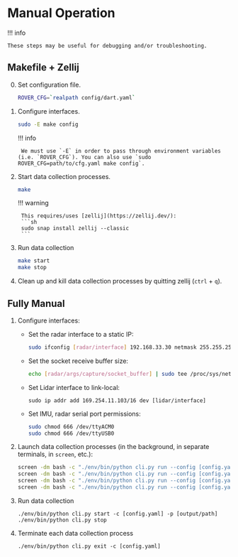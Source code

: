 # Manual Operation

!!! info

    These steps may be useful for debugging and/or troubleshooting.

## Makefile + Zellij

0. Set configuration file.
    ```sh
    ROVER_CFG=`realpath config/dart.yaml`
    ```

1. Configure interfaces.
    ```sh
    sudo -E make config
    ```

    !!! info

        We must use `-E` in order to pass through environment variables (i.e. `ROVER_CFG`). You can also use `sudo ROVER_CFG=path/to/cfg.yaml make config`.

2. Start data collection processes.
    ```sh
    make
    ```
    
    !!! warning
    
        This requires/uses [zellij](https://zellij.dev/):
        ```sh
        sudo snap install zellij --classic
        ```

3. Run data collection
    ```sh
    make start
    make stop
    ```

4. Clean up and kill data collection processes by quitting zellij (`ctrl` + `q`).

## Fully Manual

1. Configure interfaces:
    - Set the radar interface to a static IP:
        ```sh
        sudo ifconfig [radar/interface] 192.168.33.30 netmask 255.255.255.0
        ```
    - Set the socket receive buffer size:
        ```sh
        echo [radar/args/capture/socket_buffer] | sudo tee /proc/sys/net/core/rmem_max
        ```
    - Set Lidar interface to link-local:
        ```
        sudo ip addr add 169.254.11.103/16 dev [lidar/interface]
        ```
    - Set IMU, radar serial port permissions:
        ```sh
        sudo chmod 666 /dev/ttyACM0
        sudo chmod 666 /dev/ttyUSB0
        ```

2. Launch data collection processes (in the background, in separate terminals, in `screen`, etc.):
    ```sh
    screen -dm bash -c "./env/bin/python cli.py run --config [config.yaml] --sensor radar"
    screen -dm bash -c "./env/bin/python cli.py run --config [config.yaml] --sensor camera"
    screen -dm bash -c "./env/bin/python cli.py run --config [config.yaml] --sensor lidar"
    screen -dm bash -c "./env/bin/python cli.py run --config [config.yaml] --sensor imu"
    ```

3. Run data collection
    ```
    ./env/bin/python cli.py start -c [config.yaml] -p [output/path]
    ./env/bin/python cli.py stop
    ```

4. Terminate each data collection process
    ```
    ./env/bin/python cli.py exit -c [config.yaml]
    ```
